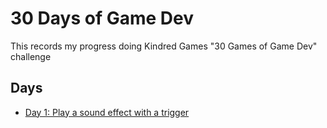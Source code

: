 # 30 Days of Game Dev

This records my progress doing Kindred Games "30 Games of Game Dev" challenge

## Days

* [Day 1: Play a sound effect with a trigger](day1)
